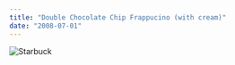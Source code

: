 ```yaml
---
title: "Double Chocolate Chip Frappucino (with cream)"
date: "2008-07-01"
---
```


![Starbuck](images/starbucks.jpg)
